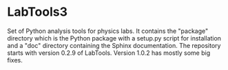# LabTools3
Set of Python analysis tools for physics labs. It contains the "package" directory which is the Python package with a setup.py script for installation and
a "doc" directory containing the Sphinx documentation. The repository starts with version 0.2.9 of LabTools.
Version 1.0.2 has mostly some big fixes.